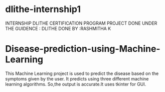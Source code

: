 # dlithe-internship1
INTERNSHIP DLITHE CERTIFICATION PROGRAM
PROJECT DONE UNDER THE GUIDENCE : DLITHE 
DONE BY :RASHMITHA K

# Disease-prediction-using-Machine-Learning
This Machine Learning project is used to predict the disease based on the symptoms given by the user.
It predicts using three different machine learning algorithms.
So,the output is accurate.It uses tkinter for GUI.
